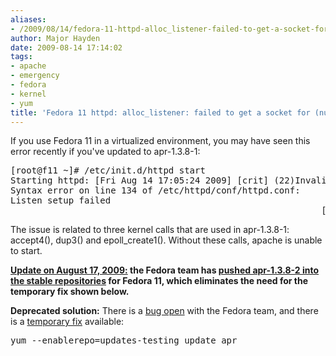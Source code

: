 ```yaml
---
aliases:
- /2009/08/14/fedora-11-httpd-alloc_listener-failed-to-get-a-socket-for-null/
author: Major Hayden
date: 2009-08-14 17:14:02
tags:
- apache
- emergency
- fedora
- kernel
- yum
title: 'Fedora 11 httpd: alloc_listener: failed to get a socket for (null)'
---
```


If you use Fedora 11 in a virtualized environment, you may have seen this error recently if you've updated to apr-1.3.8-1:

<pre lang="html">[root@f11 ~]# /etc/init.d/httpd start
Starting httpd: [Fri Aug 14 17:05:24 2009] [crit] (22)Invalid argument: alloc_listener: failed to get a socket for (null)
Syntax error on line 134 of /etc/httpd/conf/httpd.conf:
Listen setup failed
                                                           [FAILED]</pre>

The issue is related to three kernel calls that are used in apr-1.3.8-1: accept4(), dup3() and epoll_create1(). Without these calls, apache is unable to start.

**<u>Update on August 17, 2009:</u> the Fedora team has [pushed apr-1.3.8-2 into the stable repositories][1] for Fedora 11, which eliminates the need for the temporary fix shown below.**

**Deprecated solution:** There is a [bug open][2] with the Fedora team, and there is a [temporary fix][3] available:

<pre lang="html">yum --enablerepo=updates-testing update apr</pre>

 [1]: https://bugzilla.redhat.com/show_bug.cgi?id=516331#c12
 [2]: https://bugzilla.redhat.com/show_bug.cgi?id=516331
 [3]: https://bugzilla.redhat.com/show_bug.cgi?id=516331#c10